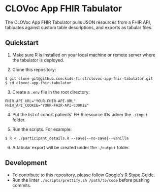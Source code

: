 # CLOVoc App FHIR Tabulator

The CLOVoc App FHIR Tabulator pulls JSON resources from a FHIR API, tabluates against custom table descriptions, and exports as tabular files.

## Quickstart

1. Make sure R is installed on your local machine or remote server where the tabulator is deployed.

2. Clone this repository:

```
$ git clone git@github.com:kids-first/clovoc-app-fhir-tabulator.git
$ cd clovoc-app-fhir-tabulator
```

3. Create a `.env` file in the root directory:

```
FHIR_API_URL="YOUR-FHIR-API-URL"
FHIR_API_COOKIE="YOUR-FHIR-API-COOKIE"
```

4. Put the list of cohort patients' FHIR resource IDs udner the `./input` folder.

5. Run the scripts. For example:

```
$ R < ./participant_details.R --save|--no-save|--vanilla
```

6. A tabular export will be created under the `./output` folder.

## Development

- To contribute to this repository, please follow [Google's R Stype Guide](https://google.github.io/styleguide/Rguide.html).
- Run the linter `./scripts/prettify.sh /path/to/code` before pushing commits.
